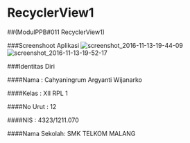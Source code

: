 # RecyclerView1
##(ModulPPB#011 RecyclerView1)


###Screenshoot Aplikasi
![screenshot_2016-11-13-19-44-09](https://cloud.githubusercontent.com/assets/22116762/20245414/bb8ad5b0-a9d3-11e6-8e49-4650a97370b9.png)
![screenshot_2016-11-13-19-52-17](https://cloud.githubusercontent.com/assets/22116762/20245415/bb8fe5c8-a9d3-11e6-9d93-c693027575d2.png)



###Identitas Diri

####Nama : Cahyaningrum Argyanti Wijanarko

####Kelas : XII RPL 1

####No Urut : 12

####NIS : 4323/1211.070

####Nama Sekolah: SMK TELKOM MALANG

